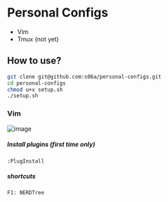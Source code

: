 # Personal Configs

- Vim
- Tmux (not yet)

## How to use?
```bash
git clone git@github.com:s06a/personal-configs.git
cd personal-configs
chmod u+x setup.sh
./setup.sh
```

### Vim
![image](https://github.com/s06a/personal-configs/assets/91134347/de19cca1-febd-47d2-8645-1910b9ba8b01)
##### Install plugins (first time only)
```
:PlugInstall
```

##### shortcuts
```
F1: NERDTree
```
